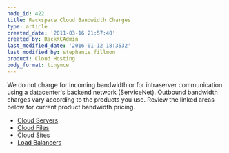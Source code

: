 ```yaml
---
node_id: 422
title: Rackspace Cloud Bandwidth Charges
type: article
created_date: '2011-03-16 21:57:40'
created_by: RackKCAdmin
last_modified_date: '2016-01-12 18:3532'
last_modified_by: stephanie.fillmon
product: Cloud Hosting
body_format: tinymce
---
```


We do not charge for incoming bandwidth or for intraserver communication
using a datacenter's backend network (ServiceNet). Outbound bandwidth
charges vary according to the products you use. Review the linked areas
below for current product bandwidth pricing.

-   [Cloud Servers](http://www.rackspace.com/cloud/servers/pricing/)
-   [Cloud Files](http://www.rackspace.com/cloud/files/pricing/)
-   [Cloud Sites](http://www.rackspace.com/cloud/sites/pricing/)
-   [Load
    Balancers](http://www.rackspace.com/cloud/load-balancing/pricing/)

 

